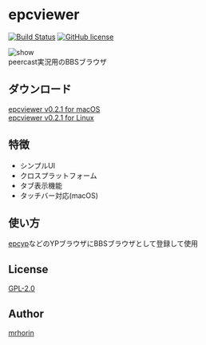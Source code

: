 # epcviewer
[![Build Status](https://travis-ci.org/mrhorin/2ch-parser.svg?branch=master)](https://travis-ci.org/mrhorin/epcviewer)
[![GitHub license](https://img.shields.io/badge/license-GPLv2-blue.svg)](https://raw.githubusercontent.com/mrhorin/epcviewer/master/LICENSE)

![show](https://user-images.githubusercontent.com/6502717/26838433-08802a08-4b1b-11e7-8f81-9aafc7dddb62.png)  
peercast実況用のBBSブラウザ

## ダウンロード
[epcviewer v0.2.1 for macOS](https://github.com/mrhorin/epcviewer/releases/download/v0.2.1/epcviewer_v0.2.1_macos.zip)  
[epcviewer v0.2.1 for Linux](https://github.com/mrhorin/epcviewer/releases/download/v0.2.1/epcviewer_v0.2.1_linux.zip)

## 特徴
- シンプルUI
- クロスプラットフォーム
- タブ表示機能
- タッチバー対応(macOS)

## 使い方
[epcyp](https://github.com/mrhorin/epcyp)などのYPブラウザにBBSブラウザとして登録して使用

## License
[GPL-2.0](https://opensource.org/licenses/GPL-2.0)

## Author
[mrhorin](https://github.com/mrhorin)
